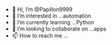 - 👋 Hi, I’m @Papillon9999
- 👀 I’m interested in ...automation
- 🌱 I’m currently learning ...Python
- 💞️ I’m looking to collaborate on ...apps
- 📫 How to reach me ...

<!---
Papillon9999/Papillon9999 is a ✨ special ✨ repository because its `README.md` (this file) appears on your GitHub profile.
You can click the Preview link to take a look at your changes.
--->
